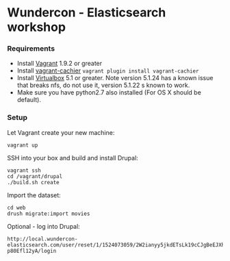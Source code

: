 # Wundercon - Elasticsearch workshop

### Requirements
- Install [Vagrant](https://www.vagrantup.com/downloads.html) 1.9.2 or greater
- Install [vagrant-cachier](https://github.com/fgrehm/vagrant-cachier)
 `vagrant plugin install vagrant-cachier`
- Install [Virtualbox](https://www.virtualbox.org/wiki/Downloads) 5.1 or greater. Note version 5.1.24 has a known issue that breaks nfs, do not use it, version 5.1.22 s known to work.
- Make sure you have python2.7 also installed (For OS X should be default).

### Setup

Let Vagrant create your new machine:

`vagrant up`

SSH into your box and build and install Drupal:

```
vagrant ssh
cd /vagrant/drupal
./build.sh create
```

Import the dataset:

```
cd web
drush migrate:import movies
```

Optional - log into Drupal:

```
http://local.wundercon-elasticsearch.com/user/reset/1/1524073059/2W2ianyy5jkdETsLk19cCJgBeEJXhn_o-p80Efl12yA/login
```

